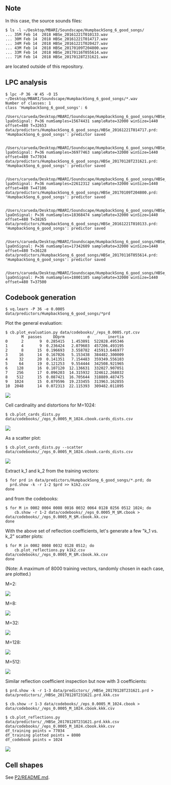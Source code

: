 ## Note

In this case, the source sounds files:
 
    $ ls -l ~/Desktop/MBARI/Soundscape/HumpbackSong_6_good_songs/
    ... 35M Feb 14  2018 HBSe_20161221T010133.wav
    ... 30M Feb 14  2018 HBSe_20161221T014717.wav
    ... 34M Feb 14  2018 HBSe_20161221T020427.wav
    ... 43M Feb 14  2018 HBSe_20170109T204800.wav
    ... 33M Feb 14  2018 HBSe_20170116T055614.wav
    ... 71M Feb 14  2018 HBSe_20170128T231621.wav
 
 are located outside of this repository.
 
## LPC analysis

    $ lpc -P 36 -W 45 -O 15 ~/Desktop/MBARI/Soundscape/HumpbackSong_6_good_songs/*.wav
    Number of classes: 1
    class 'HumpbackSong_6_good_songs': 6
      /Users/carueda/Desktop/MBARI/Soundscape/HumpbackSong_6_good_songs/HBSe_20161221T014717.wav
    lpaOnSignal: P=36 numSamples=15674431 sampleRate=32000 winSize=1440 offset=480 T=32653
    data/predictors/HumpbackSong_6_good_songs/HBSe_20161221T014717.prd: 'HumpbackSong_6_good_songs': predictor saved
    
      /Users/carueda/Desktop/MBARI/Soundscape/HumpbackSong_6_good_songs/HBSe_20170128T231621.wav
    lpaOnSignal: P=36 numSamples=36977463 sampleRate=32000 winSize=1440 offset=480 T=77034
    data/predictors/HumpbackSong_6_good_songs/HBSe_20170128T231621.prd: 'HumpbackSong_6_good_songs': predictor saved
    
      /Users/carueda/Desktop/MBARI/Soundscape/HumpbackSong_6_good_songs/HBSe_20170109T204800.wav
    lpaOnSignal: P=36 numSamples=22612312 sampleRate=32000 winSize=1440 offset=480 T=47106
    data/predictors/HumpbackSong_6_good_songs/HBSe_20170109T204800.prd: 'HumpbackSong_6_good_songs': predictor saved
    
      /Users/carueda/Desktop/MBARI/Soundscape/HumpbackSong_6_good_songs/HBSe_20161221T010133.wav
    lpaOnSignal: P=36 numSamples=18368474 sampleRate=32000 winSize=1440 offset=480 T=38265
    data/predictors/HumpbackSong_6_good_songs/HBSe_20161221T010133.prd: 'HumpbackSong_6_good_songs': predictor saved
    
      /Users/carueda/Desktop/MBARI/Soundscape/HumpbackSong_6_good_songs/HBSe_20170116T055614.wav
    lpaOnSignal: P=36 numSamples=17342609 sampleRate=32000 winSize=1440 offset=480 T=36128
    data/predictors/HumpbackSong_6_good_songs/HBSe_20170116T055614.prd: 'HumpbackSong_6_good_songs': predictor saved
    
      /Users/carueda/Desktop/MBARI/Soundscape/HumpbackSong_6_good_songs/HBSe_20161221T020427.wav
    lpaOnSignal: P=36 numSamples=18001105 sampleRate=32000 winSize=1440 offset=480 T=37500

## Codebook generation
    
    $ vq.learn -P 36 -e 0.0005 data/predictors/HumpbackSong_6_good_songs/*prd
     
Plot the general evaluation:

    $ cb.plot_evaluation.py data/codebooks/_/eps_0.0005.rpt.csv
           M  passes     DDprm          σ        inertia
    0      2       9  0.285415   1.453891  522828.495346
    1      4       9  0.236424   2.079603  457206.493195
    2      8      15  0.196693   3.558782  415913.646977
    3     16      14  0.167026   5.153438  384482.300009
    4     32      20  0.141351   7.154483  359349.556103
    5     64      19  0.121253   9.554444  342508.921965
    6    128      16  0.107120  12.136631  332027.907051
    7    256      17  0.096203  14.315932  324612.268032
    8    512      15  0.087421  16.705644  318889.487475
    9   1024      15  0.079596  19.233455  313963.162855
    10  2048      14  0.072313  22.115393  309482.011895


![](cb_evaluation.png)    

Cell cardinality and distortions for M=1024:
    
    $ cb.plot_cards_dists.py data/codebooks/_/eps_0.0005_M_1024.cbook.cards_dists.csv
        
![](cb_cards_dists.png)

As a scatter plot:

    $ cb.plot_cards_dists.py --scatter data/codebooks/_/eps_0.0005_M_1024.cbook.cards_dists.csv

![](cb_cards_dists_scatter.png)    

Extract  k_1 and k_2 from the training vectors:

    $ for prd in data/predictors/HumpbackSong_6_good_songs/*.prd; do
      prd.show -k -r 1-2 $prd >> k1k2.csv
    done
    
and from the codebooks:

    $ for M in 0002 0004 0008 0016 0032 0064 0128 0256 0512 1024; do
        cb.show -r 1-2 data/codebooks/_/eps_0.0005_M_$M.cbook > data/codebooks/_/eps_0.0005_M_$M.cbook.kk.csv
    done

With the above set of reflection coefficients, let's generate a few "k_1 vs. k_2"
scatter plots:

    $ for M in 0002 0008 0032 0128 0512; do
        cb.plot_reflections.py k1k2.csv data/codebooks/_/eps_0.0005_M_$M.cbook.kk.csv
    done

(Note: A maximum of 8000 training vectors, randomly chosen in each case, are plotted.)

M=2:
 
![](cb_kk_training_8000_codebook_2.png)

M=8:

![](cb_kk_training_8000_codebook_8.png)

M=32:

![](cb_kk_training_8000_codebook_32.png)

M=128:

![](cb_kk_training_8000_codebook_128.png)

M=512:

![](cb_kk_training_8000_codebook_512.png)

Similar reflection coefficient inspection but now with 3 coefficients:
    
    $ prd.show -k -r 1-3 data/predictors/_/HBSe_20170128T231621.prd > data/predictors/_/HBSe_20170128T231621.prd.kkk.csv
    
    $ cb.show -r 1-3 data/codebooks/_/eps_0.0005_M_1024.cbook > data/codebooks/_/eps_0.0005_M_1024.cbook.kkk.csv
    
    $ cb.plot_reflections.py data/predictors/_/HBSe_20170128T231621.prd.kkk.csv data/codebooks/_/eps_0.0005_M_1024.cbook.kkk.csv
    df_training points = 77034
    df_training plotted points = 8000
    df_codebook points = 1024

![](cb_kkk_training_8000_codebook_1024.png)

## Cell shapes

See [P2/README.md](P2/README.md).